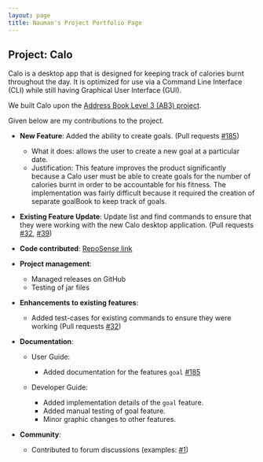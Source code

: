 ```yaml
---
layout: page
title: Nauman's Project Portfolio Page
---
```


## Project: Calo

Calo is a desktop app that is designed for keeping track of calories burnt throughout the day. It is optimized for use via a Command Line Interface (CLI) while still having Graphical User Interface (GUI).

We built Calo upon the [Address Book Level 3 (AB3) project](https://github.com/nus-cs2103-AY1920S1/addressbook-level3).

Given below are my contributions to the project.

* **New Feature**: Added the ability to create goals. (Pull requests [\#185](https://github.com/AY2021S1-CS2103T-W17-2/tp/pull/185))
  * What it does: allows the user to create a new goal at a particular date. 
  * Justification: This feature improves the product significantly because a Calo user must be able to create goals for the number of calories burnt in order to be accountable for his fitness.
    The implementation was fairly difficult because it required the creation of separate goalBook to keep track of goals.

* **Existing Feature Update**: Update list and find commands to ensure that they were working with the new Calo desktop application. (Pull requests [\#32](https://github.com/AY2021S1-CS2103T-W17-2/tp/pull/32), [\#39](https://github.com/AY2021S1-CS2103T-W17-2/tp/pull/39))

* **Code contributed**: [RepoSense link](https://nus-cs2103-ay2021s1.github.io/tp-dashboard/#breakdown=true&search=nauman&sort=groupTitle&sortWithin=title&since=2020-08-14&until=2020-11-09&timeframe=commit&mergegroup=&groupSelect=groupByRepos&checkedFileTypes=docs~functional-code~test-code~other)

* **Project management**:
  * Managed releases on GitHub
  * Testing of jar files

* **Enhancements to existing features**:
  * Added test-cases for existing commands to ensure they were working (Pull requests [\#32](https://github.com/AY2021S1-CS2103T-W17-2/tp/pull/32/files))

* **Documentation**:
  * User Guide:
    * Added documentation for the features `goal` [\#185](https://github.com/AY2021S1-CS2103T-W17-2/tp/pull/185)

  * Developer Guide:
    * Added implementation details of the `goal` feature.
    * Added manual testing of goal feature.
    * Minor graphic changes to other features.

* **Community**:
  * Contributed to forum discussions (examples: [\#1](https://github.com/nus-cs2103-AY2021S1/forum/issues/31))

